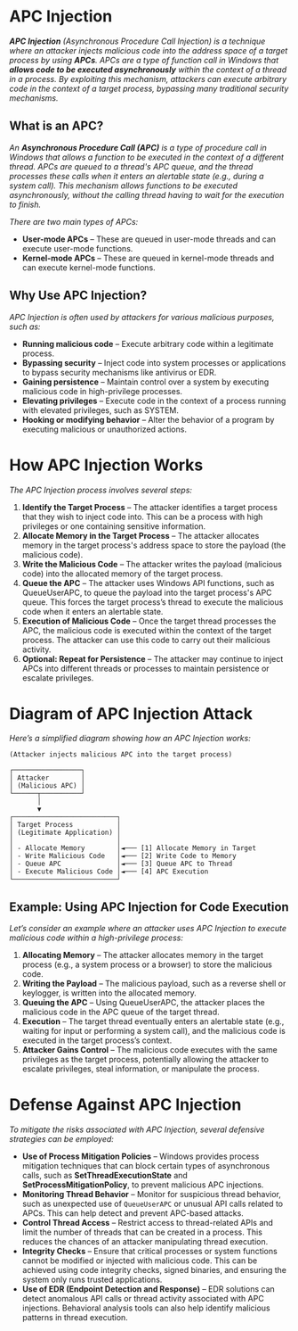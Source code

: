 # APC Injection
***APC Injection** (Asynchronous Procedure Call Injection) is a technique where an attacker injects malicious code into the address space of a target process by using **APCs**.
APCs are a type of function call in Windows that **allows code to be executed asynchronously** within the context of a thread in a process.
By exploiting this mechanism, attackers can execute arbitrary code in the context of a target process, bypassing many traditional security mechanisms.*

## What is an APC?
*An **Asynchronous Procedure Call (APC)** is a type of procedure call in Windows that allows a function to be executed in the context of a different thread.
APCs are queued to a thread's APC queue, and the thread processes these calls when it enters an alertable state (e.g., during a system call).
This mechanism allows functions to be executed asynchronously, without the calling thread having to wait for the execution to finish.*

*There are two main types of APCs:*
- **User-mode APCs** – These are queued in user-mode threads and can execute user-mode functions.
- **Kernel-mode APCs** – These are queued in kernel-mode threads and can execute kernel-mode functions.

## Why Use APC Injection?
*APC Injection is often used by attackers for various malicious purposes, such as:*

- **Running malicious code** – Execute arbitrary code within a legitimate process.
- **Bypassing security** – Inject code into system processes or applications to bypass security mechanisms like antivirus or EDR.
- **Gaining persistence** – Maintain control over a system by executing malicious code in high-privilege processes.
- **Elevating privileges** – Execute code in the context of a process running with elevated privileges, such as SYSTEM.
- **Hooking or modifying behavior** – Alter the behavior of a program by executing malicious or unauthorized actions.

# How APC Injection Works
*The APC Injection process involves several steps:*

1. **Identify the Target Process** – The attacker identifies a target process that they wish to inject code into. This can be a process with high privileges or one containing sensitive information.
2. **Allocate Memory in the Target Process** – The attacker allocates memory in the target process's address space to store the payload (the malicious code).
3. **Write the Malicious Code** – The attacker writes the payload (malicious code) into the allocated memory of the target process.
4. **Queue the APC** – The attacker uses Windows API functions, such as QueueUserAPC, to queue the payload into the target process's APC queue. This forces the target process’s thread to execute the malicious code when it enters an alertable state.
5. **Execution of Malicious Code** – Once the target thread processes the APC, the malicious code is executed within the context of the target process. The attacker can use this code to carry out their malicious activity.
6. **Optional: Repeat for Persistence** – The attacker may continue to inject APCs into different threads or processes to maintain persistence or escalate privileges.

# Diagram of APC Injection Attack
*Here’s a simplified diagram showing how an APC Injection works:*
```
(Attacker injects malicious APC into the target process)

┌─────────────────┐
│ Attacker        │
│ (Malicious APC) │
└──────┬──────────┘
       │
       ▼
┌──────────────────────────┐
│ Target Process           │
│ (Legitimate Application) │
│                          │
│ - Allocate Memory        │◄─── [1] Allocate Memory in Target
│ - Write Malicious Code   │◄─── [2] Write Code to Memory
│ - Queue APC              │◄─── [3] Queue APC to Thread
│ - Execute Malicious Code │◄─── [4] APC Execution
└──────────────────────────┘
```
## Example: Using APC Injection for Code Execution
*Let’s consider an example where an attacker uses APC Injection to execute malicious code within a high-privilege process:*

1. **Allocating Memory** – The attacker allocates memory in the target process (e.g., a system process or a browser) to store the malicious code.
2. **Writing the Payload** – The malicious payload, such as a reverse shell or keylogger, is written into the allocated memory.
3. **Queuing the APC** – Using QueueUserAPC, the attacker places the malicious code in the APC queue of the target thread.
4. **Execution** – The target thread eventually enters an alertable state (e.g., waiting for input or performing a system call), and the malicious code is executed in the target process’s context.
5. **Attacker Gains Control** – The malicious code executes with the same privileges as the target process, potentially allowing the attacker to escalate privileges, steal information, or manipulate the process.

# Defense Against APC Injection
*To mitigate the risks associated with APC Injection, several defensive strategies can be employed:*

- **Use of Process Mitigation Policies** – Windows provides process mitigation techniques that can block certain types of asynchronous calls, such as **SetThreadExecutionState** and **SetProcessMitigationPolicy**, to prevent malicious APC injections.
- **Monitoring Thread Behavior** – Monitor for suspicious thread behavior, such as unexpected use of ```QueueUserAPC``` or unusual API calls related to APCs. This can help detect and prevent APC-based attacks.
- **Control Thread Access** – Restrict access to thread-related APIs and limit the number of threads that can be created in a process. This reduces the chances of an attacker manipulating thread execution.
- **Integrity Checks** – Ensure that critical processes or system functions cannot be modified or injected with malicious code. This can be achieved using code integrity checks, signed binaries, and ensuring the system only runs trusted applications.
- **Use of EDR (Endpoint Detection and Response)** – EDR solutions can detect anomalous API calls or thread activity associated with APC injections. Behavioral analysis tools can also help identify malicious patterns in thread execution.


